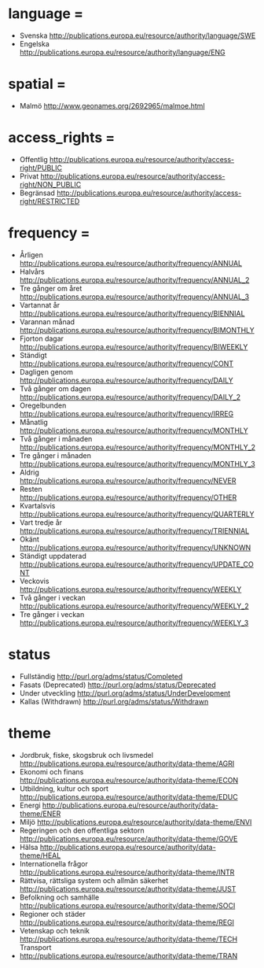 # language =   
* Svenska 
http://publications.europa.eu/resource/authority/language/SWE 
* Engelska 
http://publications.europa.eu/resource/authority/language/ENG 

# spatial =               
* Malmö 
http://www.geonames.org/2692965/malmoe.html 

# access_rights =  
* Offentlig 
http://publications.europa.eu/resource/authority/access-right/PUBLIC 
* Privat 
http://publications.europa.eu/resource/authority/access-right/NON_PUBLIC 
* Begränsad 
http://publications.europa.eu/resource/authority/access-right/RESTRICTED 

# frequency =     
* Årligen 
http://publications.europa.eu/resource/authority/frequency/ANNUAL 
* Halvårs 
http://publications.europa.eu/resource/authority/frequency/ANNUAL_2 
* Tre gånger om året 
http://publications.europa.eu/resource/authority/frequency/ANNUAL_3 
* Vartannat år 
http://publications.europa.eu/resource/authority/frequency/BIENNIAL 
* Varannan månad 
http://publications.europa.eu/resource/authority/frequency/BIMONTHLY 
* Fjorton dagar 
http://publications.europa.eu/resource/authority/frequency/BIWEEKLY 
* Ständigt 
http://publications.europa.eu/resource/authority/frequency/CONT 
* Dagligen genom 
http://publications.europa.eu/resource/authority/frequency/DAILY 
* Två gånger om dagen 
http://publications.europa.eu/resource/authority/frequency/DAILY_2 
* Oregelbunden 
http://publications.europa.eu/resource/authority/frequency/IRREG 
* Månatlig 
http://publications.europa.eu/resource/authority/frequency/MONTHLY 
* Två gånger i månaden 
http://publications.europa.eu/resource/authority/frequency/MONTHLY_2 
* Tre gånger i månaden 
http://publications.europa.eu/resource/authority/frequency/MONTHLY_3 
* Aldrig 
http://publications.europa.eu/resource/authority/frequency/NEVER 
* Resten 
http://publications.europa.eu/resource/authority/frequency/OTHER 
* Kvartalsvis 
http://publications.europa.eu/resource/authority/frequency/QUARTERLY 
* Vart tredje år 
http://publications.europa.eu/resource/authority/frequency/TRIENNIAL 
* Okänt 
http://publications.europa.eu/resource/authority/frequency/UNKNOWN 
* Ständigt uppdaterad 
http://publications.europa.eu/resource/authority/frequency/UPDATE_CONT 
* Veckovis 
http://publications.europa.eu/resource/authority/frequency/WEEKLY 
* Två gånger i veckan 
http://publications.europa.eu/resource/authority/frequency/WEEKLY_2 
* Tre gånger i veckan 
http://publications.europa.eu/resource/authority/frequency/WEEKLY_3 

# status 
* Fullständig 
http://purl.org/adms/status/Completed 
* Fasats (Deprecated) 
http://purl.org/adms/status/Deprecated 
* Under utveckling 
http://purl.org/adms/status/UnderDevelopment 
* Kallas (Withdrawn) 
http://purl.org/adms/status/Withdrawn 

# theme 
* Jordbruk, fiske, skogsbruk och livsmedel 
http://publications.europa.eu/resource/authority/data-theme/AGRI 
* Ekonomi och finans 
http://publications.europa.eu/resource/authority/data-theme/ECON 
* Utbildning, kultur och sport 
http://publications.europa.eu/resource/authority/data-theme/EDUC 
* Energi 
http://publications.europa.eu/resource/authority/data-theme/ENER 
* Miljö 
http://publications.europa.eu/resource/authority/data-theme/ENVI 
* Regeringen och den offentliga sektorn 
http://publications.europa.eu/resource/authority/data-theme/GOVE 
* Hälsa 
http://publications.europa.eu/resource/authority/data-theme/HEAL 
* Internationella frågor 
http://publications.europa.eu/resource/authority/data-theme/INTR 
* Rättvisa, rättsliga system och allmän säkerhet 
http://publications.europa.eu/resource/authority/data-theme/JUST 
* Befolkning och samhälle 
http://publications.europa.eu/resource/authority/data-theme/SOCI 
* Regioner och städer 
http://publications.europa.eu/resource/authority/data-theme/REGI 
* Vetenskap och teknik 
http://publications.europa.eu/resource/authority/data-theme/TECH 
Transport 
* http://publications.europa.eu/resource/authority/data-theme/TRAN 
